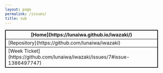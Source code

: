 ```yaml
---
layout: page
permalink: /issues/
title: sub
---
```


<html>
<style>
table, th, td {
  border:1px solid black;
}
</style>
<body>

<table style="width:100%">
  <tr>
    <th>[Home](https://lunaiwa.github.io/iwazaki/)</th>
  </tr>
  <tr>
    <td>[Repository](https://github.com/lunaiwa/iwazaki)</td>
  </tr>
  <tr>
    <td>[Week Ticket](https://github.com/lunaiwa/iwazaki/issues/7#issue-1386497747)</td>

  </tr>
</table>


</body>
</html>
